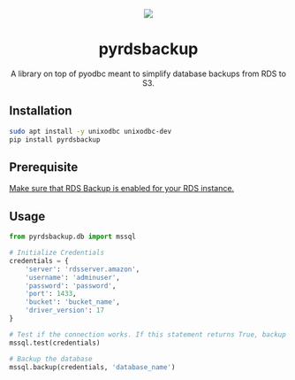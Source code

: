 <div align="center">
    <img src="assets/pyrdsbackup.png">

# pyrdsbackup

A library on top of pyodbc meant to simplify database backups from RDS to S3.
</div>

## Installation

```bash
sudo apt install -y unixodbc unixodbc-dev
pip install pyrdsbackup
```

## Prerequisite

[Make sure that RDS Backup is enabled for your RDS instance.](https://docs.aws.amazon.com/AmazonRDS/latest/UserGuide/Appendix.SQLServer.Options.BackupRestore.html)

## Usage

```py
from pyrdsbackup.db import mssql

# Initialize Credentials
credentials = {
    'server': 'rdsserver.amazon',
    'username': 'adminuser',
    'password': 'password',
    'port': 1433,
    'bucket': 'bucket_name',
    'driver_version': 17
}

# Test if the connection works. If this statement returns True, backup is possible.
mssql.test(credentials)

# Backup the database
mssql.backup(credentials, 'database_name')
```
